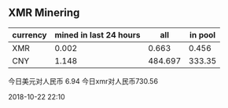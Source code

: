 ## XMR Minering

|currency|mined in last 24 hours|all|in pool|
|---|---|---|---|
|XMR|0.002|0.663|0.456|
|CNY|1.148|484.697|333.35|

今日美元对人民币 6.94	今日xmr对人民币730.56


2018-10-22 22:10